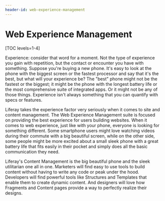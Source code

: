 ```yaml
---
header-id: web-experience-management
---
```


# Web Experience Management

[TOC levels=1-4]

Experience: consider that word for a moment. Not the type of experience you 
gain with repetition, but the contact or encounter you have with something. 
Suppose you're buying a new phone. It's easy to look at the phone with the 
biggest screen or the fastest processor and say that it's the best, but what 
will your experience be? The "best" phone might not be the fastest or the 
biggest; it might be the phone with the longest battery life or the most 
comprehensive suite of integrated apps. Or it might not be any of those things. 
Experience isn't always something that you can quantify with specs or features.

Liferay takes the experience factor very seriously when it comes to site and 
content management. The Web Experience Management suite is focused on providing 
the best experience for users building websites. When it comes to web 
experience, just like with your phone, everyone is looking for something 
different. Some smartphone users might love watching videos during their 
commute with a big beautiful screen, while on the other side, some people might 
be more excited about a small sleek phone with a great battery life that fits 
easily in their pocket and simply does all the basic communication they need.

Liferay's Content Management is the big beautiful phone and the sleek 
utilitarian one all in one. Marketers will find easy to use tools to build 
content without having to write any code or peak under the hood. Developers 
will find powerful tools like Structures and Templates that enable them to 
create dynamic content. And designers will love how Fragments and Content pages 
provide a way to perfectly realize their designs.
